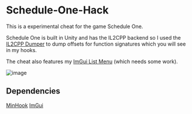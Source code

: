 ﻿# Schedule-One-Hack

This is a experimental cheat for the game Schedule One.

Schedule One is built in Unity and has the IL2CPP backend so I used the <a href="https://github.com/Perfare/Il2CppDumper">IL2CPP Dumper</a> to dump offsets for function signatures which you will see in my hooks.

The cheat also features my <a href="https://github.com/llock1/ImGui-List-Menu">ImGui List Menu</a> (which needs some work).

![image](https://github.com/user-attachments/assets/e8290571-9cb7-4dbf-acfa-cf2f66ab8911)

## Dependencies ##
<a href="https://github.com/TsudaKageyu/minhook">MinHook</a>
<a href="https://github.com/ocornut/imgui">ImGui</a>
